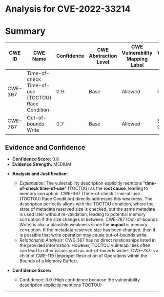 # Analysis for CVE-2022-33214

# Summary
| CWE ID | CWE Name | Confidence | CWE Abstraction Level | CWE Vulnerability Mapping Label | CWE-Vulnerability Mapping Notes |
|---|---|---|---|---|---|
| CWE-367 | Time-of-check Time-of-use (TOCTOU) Race Condition | 0.9 | Base | Allowed | Primary CWE |
| CWE-787 | Out-of-bounds Write | 0.7 | Base | Allowed | Secondary Candidate |

## Evidence and Confidence

*   **Confidence Score:** 0.8
*   **Evidence Strength:** MEDIUM

- **Analysis and Justification:**
  - *Explanation:* The vulnerability description explicitly mentions "**time-of-check time-of-use**" (TOCTOU) as the **root cause**, leading to memory corruption. CWE-367 (Time-of-check Time-of-use (TOCTOU) Race Condition) directly addresses this weakness. The description perfectly aligns with the TOCTOU condition, where the state of metadata reserved size is checked, but the same metadata is used later without re-validation, leading to potential memory corruption if the size changes in between. CWE-787 (Out-of-bounds Write) is also a plausible weakness since the **impact** is memory corruption. If the metadata reserved size has been changed, then it is possible that write operation may cause out-of-bounds write.
  - *Relationship Analysis:* CWE-367 has no direct relationships listed in the provided information. However, TOCTOU vulnerabilities often can lead to other issues such as out-of-bounds writes. CWE-787 is a child of CWE-119 (Improper Restriction of Operations within the Bounds of a Memory Buffer).

- **Confidence Score:**
  - Confidence: 0.9 (High confidence because the vulnerability description explicitly mentions TOCTOU)

---